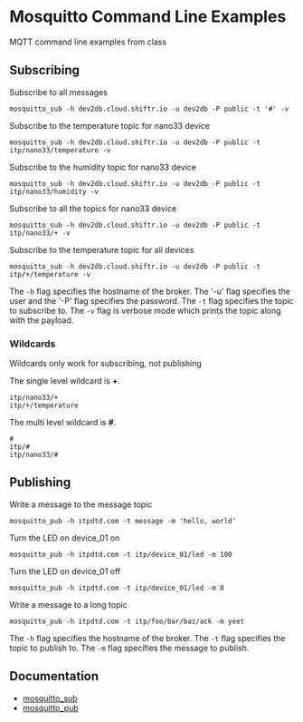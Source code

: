 # Mosquitto Command Line Examples

MQTT command line examples from class

## Subscribing

Subscribe to all messages

	mosquitto_sub -h dev2db.cloud.shiftr.io -u dev2db -P public -t '#' -v

Subscribe to the temperature topic for nano33 device

	mosquitto_sub -h dev2db.cloud.shiftr.io -u dev2db -P public -t itp/nano33/temperature -v

Subscribe to the humidity topic for nano33 device

	mosquitto_sub -h dev2db.cloud.shiftr.io -u dev2db -P public -t itp/nano33/humidity -v
	
Subscribe to all the topics for nano33 device

	mosquitto_sub -h dev2db.cloud.shiftr.io -u dev2db -P public -t itp/nano33/+ -v
	
Subscribe to the temperature topic for all devices

	mosquitto_sub -h dev2db.cloud.shiftr.io -u dev2db -P public -t itp/+/temperature -v

The `-h` flag specifies the hostname of the broker. The '-u' flag specifies the user and the '-P' flag specifies the password. The `-t` flag specifies the topic to subscribe to. The `-v` flag is verbose mode which prints the topic along with the payload. 

### Wildcards

Wildcards only work for subscribing, not publishing

The single level wildcard is **+**.

	itp/nano33/+
	itp/+/temperature
	
The multi level wildcard is **#**.

	#
	itp/#
	itp/nano33/#

## Publishing 

Write a message to the message topic

	mosquitto_pub -h itpdtd.com -t message -m 'hello, world'

Turn the LED on device_01 on
	
	mosquitto_pub -h itpdtd.com -t itp/device_01/led -m 100       
	
Turn the LED on device_01 off

	mosquitto_pub -h itpdtd.com -t itp/device_01/led -m 0       

Write a message to a long topic

	mosquitto_pub -h itpdtd.com -t itp/foo/bar/baz/ack -m yeet

The `-h` flag specifies the hostname of the broker. The `-t` flag specifies the topic to publish to. The `-m` flag specifies the message to publish.

## Documentation

 * [mosquitto_sub](https://mosquitto.org/man/mosquitto_sub-1.html) 
 * [mosquitto_pub](https://mosquitto.org/man/mosquitto_pub-1.html) 


	
